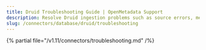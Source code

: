 ```yaml
---
title: Druid Troubleshooting Guide | OpenMetadata Support
description: Resolve Druid ingestion problems such as source errors, metadata fetch failures, or unsupported schema structures.
slug: /connectors/database/druid/troubleshooting
---
```


{% partial file="/v1.11/connectors/troubleshooting.md" /%}
